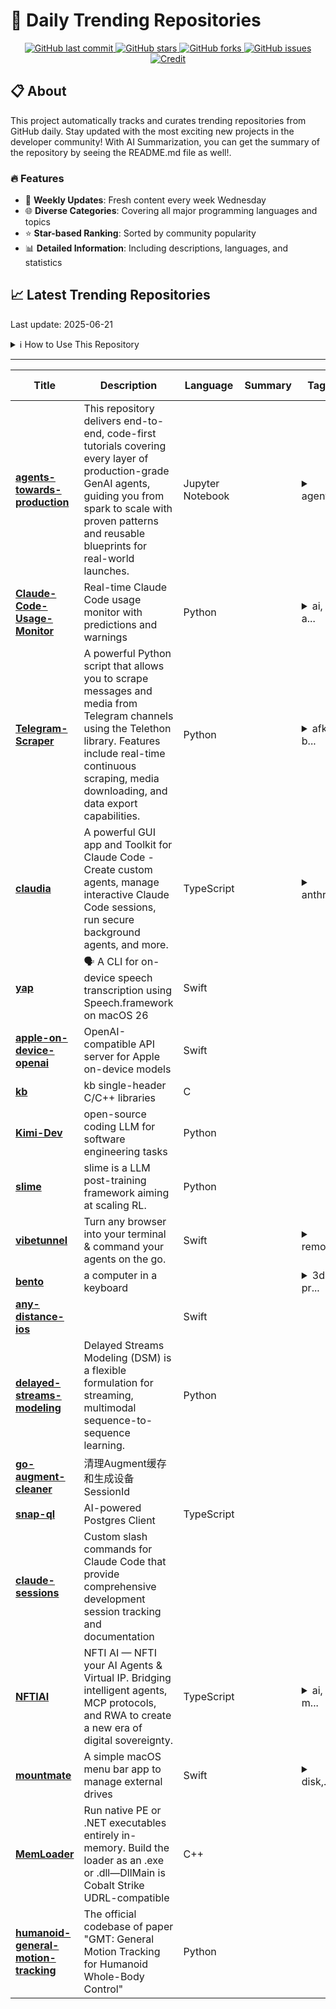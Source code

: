 # 🌟 Daily Trending Repositories

<div align="center">
<a href="https://github.com/marc-ko/daily-trending-repo/commits/main">
    <img src="https://img.shields.io/github/last-commit/marc-ko/daily-trending-repo" alt="GitHub last commit" />
</a>

<a href="https://github.com/marc-ko/daily-trending-repo/stargazers">
    <img src="https://img.shields.io/github/stars/marc-ko/daily-trending-repo" alt="GitHub stars" />
</a>
<a href="https://github.com/marc-ko/daily-trending-repo/network/members">
    <img src="https://img.shields.io/github/forks/marc-ko/daily-trending-repo" alt="GitHub forks" />
</a>
<a href="https://github.com/marc-ko/daily-trending-repo/issues">
    <img src="https://img.shields.io/github/issues/marc-ko/daily-trending-repo" alt="GitHub issues" />
</a>
<a alt="credit" href="https://github.com/zezhishao/DailyArXiv">
 <img src="https://img.shields.io/badge/credit%20-%20Idea%20From%20This%20Repo-blue" alt="Credit">
</a>
</div>

## 📋 About

This project automatically tracks and curates trending repositories from GitHub daily. Stay updated with the most exciting new projects in the developer community! With AI Summarization, you can get the summary of the repository by seeing the README.md file as well!.

### 🔥 Features

- 🔄 **Weekly Updates**: Fresh content every week Wednesday
- 🌐 **Diverse Categories**: Covering all major programming languages and topics
- ⭐ **Star-based Ranking**: Sorted by community popularity
- 📊 **Detailed Information**: Including descriptions, languages, and statistics

## 📈 Latest Trending Repositories

Last update: 2025-06-21

<details>
<summary>ℹ️ How to Use This Repository</summary>

1. **Star & Watch**: Click the 'Star' and 'Watch' buttons to receive weekly email notifications
2. **Browse**: Explore trending repositories organized by popularity
3. **Contribute**: Feel free to open issues or suggest improvements

</details>

---

| **Title** | **Description** | **Language** | **Summary** | **Tags** | **Stars Count** |
| --- | --- | --- | --- | --- | --- |
| **[agents-towards-production](https://github.com/NirDiamant/agents-towards-production)** |  This repository delivers end-to-end, code-first tutorials covering every layer of production-grade GenAI agents, guiding you from spark to scale with proven patterns and reusable blueprints for real-world launches. | Jupyter Notebook |  | <details><summary>agent...</summary><p>agent, agent-framework, agents, ai-agents, genai, generative-ai, llm, llms, mlops, multi-agent, production, tool-integration, tutorials</p></details> | 3447 |
| **[Claude-Code-Usage-Monitor](https://github.com/Maciek-roboblog/Claude-Code-Usage-Monitor)** | Real-time Claude Code usage monitor with predictions and warnings | Python |  | <details><summary>ai, a...</summary><p>ai, analytics, claude, claude-code, claude-usage, limits, monitoring, terminal, usage-tracking</p></details> | 983 |
| **[Telegram-Scraper](https://github.com/ScrapeEmAll/Telegram-Scraper)** | A powerful Python script that allows you to scrape messages and media from Telegram channels using the Telethon library. Features include real-time continuous scraping, media downloading, and data export capabilities. | Python |  | <details><summary>afk-b...</summary><p>afk-bot, bulk-messages, mass-dm, members-script, scraper, scraper-tools, scrapy, spammer, telegram, telegram-adders, telegram-api, telegram-bomber, telegram-copy-group, telegram-copy-groups, telegram-forward, telegram-scraper-2025, telegram-scraper-member-adder, telegram-search-bot</p></details> | 962 |
| **[claudia](https://github.com/getAsterisk/claudia)** | A powerful GUI app and Toolkit for Claude Code - Create custom agents, manage interactive Claude Code sessions, run secure background agents, and more. | TypeScript |  | <details><summary>anthr...</summary><p>anthropic, anthropic-claude, claude, claude-4, claude-4-opus, claude-4-sonnet, claude-ai, claude-code, claude-code-sdk, cursor, ide, llm, llm-code, rust, tauri</p></details> | 804 |
| **[yap](https://github.com/finnvoor/yap)** | 🗣️ A CLI for on-device speech transcription using Speech.framework on macOS 26 | Swift |  |  | 505 |
| **[apple-on-device-openai](https://github.com/gety-ai/apple-on-device-openai)** | OpenAI-compatible API server for Apple on-device models | Swift |  |  | 452 |
| **[kb](https://github.com/JimmyLefevre/kb)** | kb single-header C/C++ libraries | C |  |  | 371 |
| **[Kimi-Dev](https://github.com/MoonshotAI/Kimi-Dev)** | open-source coding LLM for software engineering tasks | Python |  |  | 368 |
| **[slime](https://github.com/THUDM/slime)** | slime is a LLM post-training framework aiming at scaling RL. | Python |  |  | 332 |
| **[vibetunnel](https://github.com/amantus-ai/vibetunnel)** | Turn any browser into your terminal & command your agents on the go. | Swift |  | <details><summary>remot...</summary><p>remote, terminal, vibecoding</p></details> | 298 |
| **[bento](https://github.com/lunchbox-computer/bento)** | a computer in a keyboard |  |  | <details><summary>3d-pr...</summary><p>3d-printing, cad, spatial-computing, steam-deck, xr, xreal</p></details> | 278 |
| **[any-distance-ios](https://github.com/Any-Distance/any-distance-ios)** |  | Swift |  |  | 224 |
| **[delayed-streams-modeling](https://github.com/kyutai-labs/delayed-streams-modeling)** | Delayed Streams Modeling (DSM) is a flexible formulation for streaming, multimodal sequence-to-sequence learning. | Python |  |  | 213 |
| **[go-augment-cleaner](https://github.com/yuaotian/go-augment-cleaner)** | 清理Augment缓存和生成设备SessionId |  |  |  | 181 |
| **[snap-ql](https://github.com/NickTikhonov/snap-ql)** | AI-powered Postgres Client | TypeScript |  |  | 180 |
| **[claude-sessions](https://github.com/iannuttall/claude-sessions)** | Custom slash commands for Claude Code that provide comprehensive development session tracking and documentation |  |  |  | 172 |
| **[NFTIAI](https://github.com/Axarb/NFTIAI)** | NFTI AI — NFTI your AI Agents & Virtual IP. Bridging intelligent agents, MCP protocols, and RWA to create a new era of digital sovereignty. | TypeScript |  | <details><summary>ai, m...</summary><p>ai, mcp, mcp-client, nft, nfti, rwa</p></details> | 154 |
| **[mountmate](https://github.com/homielab/mountmate)** | A simple macOS menu bar app to manage external drives | Swift |  | <details><summary>disk,...</summary><p>disk, free, macapps, macos, tools, utilities</p></details> | 150 |
| **[MemLoader](https://github.com/NtDallas/MemLoader)** | Run native PE or .NET executables entirely in-memory. Build the loader as an .exe or .dll—DllMain is Cobalt Strike UDRL-compatible | C++ |  |  | 137 |
| **[humanoid-general-motion-tracking](https://github.com/zixuan417/humanoid-general-motion-tracking)** | The official codebase of paper "GMT: General Motion Tracking for Humanoid Whole-Body Control" | Python |  |  | 137 |

